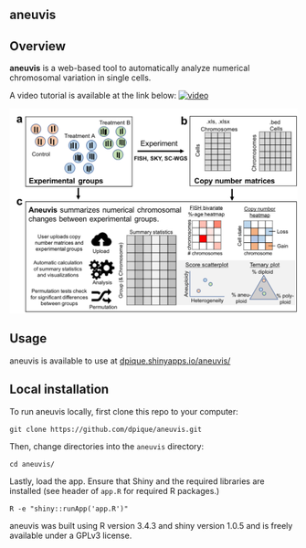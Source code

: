 ## aneuvis

## Overview

**aneuvis** is a web-based tool to automatically analyze numerical chromosomal variation in single cells.

A video tutorial is available at the link below: [![video](https://img.youtube.com/vi/SWwBYFNb2PA/0.jpg)](https://www.youtube.com/watch?v=SWwBYFNb2PA)

![img1](www/aneuvis_layout.png)

## Usage

aneuvis is available to use at [dpique.shinyapps.io/aneuvis/](https://dpique.shinyapps.io/aneuvis/)

## Local installation

To run aneuvis locally, first clone this repo to your computer:

```
git clone https://github.com/dpique/aneuvis.git
```

Then, change directories into the `aneuvis` directory:

```
cd aneuvis/
```

Lastly, load the app. Ensure that Shiny and the required libraries are installed (see header of `app.R` for required R packages.)

```
R -e "shiny::runApp('app.R')"
```

aneuvis was built using R version 3.4.3 and shiny version 1.0.5 and is freely available under a GPLv3 license.